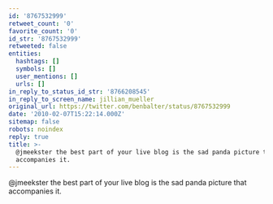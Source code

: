 ```yaml
---
id: '8767532999'
retweet_count: '0'
favorite_count: '0'
id_str: '8767532999'
retweeted: false
entities:
  hashtags: []
  symbols: []
  user_mentions: []
  urls: []
in_reply_to_status_id_str: '8766208545'
in_reply_to_screen_name: jillian_mueller
original_url: https://twitter.com/benbalter/status/8767532999
date: '2010-02-07T15:22:14.000Z'
sitemap: false
robots: noindex
reply: true
title: >-
  @jmeekster the best part of your live blog is the sad panda picture that
  accompanies it.
---
```


@jmeekster the best part of your live blog is the sad panda picture that accompanies it.